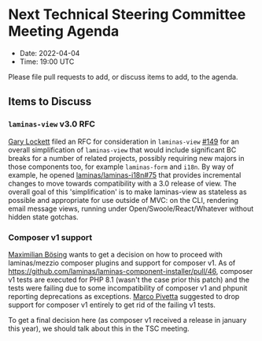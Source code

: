# Next Technical Steering Committee Meeting Agenda

- Date: 2022-04-04
- Time: 19:00 UTC

Please file pull requests to add, or discuss items to add, to the agenda.

## Items to Discuss


### `laminas-view` v3.0 RFC

[Gary Lockett](https://github.com/internalsystemerror) filed an RFC for consideration in `laminas-view` [#149](https://github.com/laminas/laminas-view/issues/149) for an overall simplification of `laminas-view` that would include significant BC breaks for a number of related projects, possibly requiring new majors in those components too, for example `laminas-form` and `i18n`.
  By way of example, he opened [laminas/laminas-i18n#75](https://github.com/laminas/laminas-i18n/pull/75) that provides incremental changes to move towards compatibility with a 3.0 release of view.
  The overall goal of this 'simplification' is to make laminas-view as stateless as possible and appropriate for use outside of MVC: on the CLI, rendering email message views, running under Open/Swoole/React/Whatever without hidden state gotchas.

### Composer v1 support

[Maximilian Bösing](https://github.com/boesing) wants to get a decision on how to proceed with laminas/mezzio composer plugins and support for composer v1. As of https://github.com/laminas/laminas-component-installer/pull/46, composer v1 tests are executed for PHP 8.1 (wasn't the case prior this patch) and the tests were failing due to some incompatibility of composer v1 and phpunit reporting deprecations as exceptions. [Marco Pivetta](https://github.com/Ocramius) suggested to drop support for composer v1 entirely to get rid of the failing v1 tests.

To get a final decision here (as composer v1 received a release in january this year), we should talk about this in the TSC meeting.

